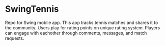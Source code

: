 # SwingTennis
Repo for Swing mobile app.
This app tracks tennis matches and shares it to the community.
Users play for rating points on unique rating system.
Players can engage with eachother through comments, messages, and match requests.
